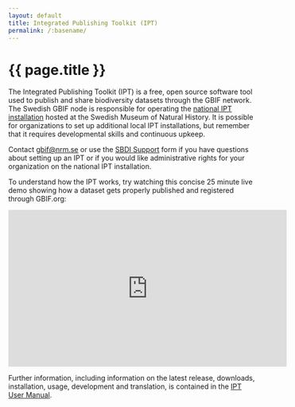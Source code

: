 ```yaml
---
layout: default
title: Integrated Publishing Toolkit (IPT)
permalink: /:basename/
---
```


# {{ page.title }}

The Integrated Publishing Toolkit (IPT) is a free, open source software tool used to publish and share biodiversity datasets through the GBIF network. The Swedish GBIF node is responsible for operating the [national IPT installation](https://www.gbif.se/ipt/) hosted at the Swedish Museum of Natural History. It is possible for organizations to set up additional local IPT installations, but remember that it requires developmental skills and continuous upkeep. 

Contact [gbif@nrm.se](mailto:gbif@nrm.se) or use the [SBDI Support](https://docs.biodiversitydata.se/support/) form if you have questions about setting up an IPT or if you would like administrative rights for your organization on the national IPT installation. 

To understand how the IPT works, try watching this concise 25 minute live demo showing how a dataset gets properly published and registered through GBIF.org: 

<iframe class="mb-8" width="560" height="315" src="https://www.youtube.com/embed/eDH9IoTrMVE" title="YouTube video player" frameborder="0" allow="accelerometer; autoplay; clipboard-write; encrypted-media; gyroscope; picture-in-picture; web-share" allowfullscreen></iframe>

Further information, including information on the latest release, downloads, installation, usage, development and translation, is contained in the [IPT User Manual](https://ipt.gbif.org/manual/).